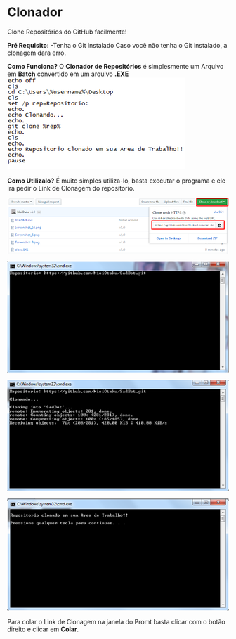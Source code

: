 # Clonador
Clone Repositórios do GitHub facilmente!

**Pré Requisito:**
-Tenha o Git instalado
Caso você não tenha o Git instalado, a clonagem dara erro.

**Como Funciona?**
O **Clonador de Repositórios** é simplesmente um Arquivo em **Batch** convertido
em um arquivo **.EXE**
![Code](https://github.com/NioiOtaku/Clonador/blob/master/ptr4.png)
 
 
**Como Utilizalo?**
É muito simples utiliza-lo, basta executar o programa e ele irá pedir o Link de
Clonagem do repositorio.

![Repositório](https://github.com/NioiOtaku/Clonador/blob/master/ptr5.png)

![Repositório](https://github.com/NioiOtaku/Clonador/blob/master/ptr1.png)

![Repositório](https://github.com/NioiOtaku/Clonador/blob/master/ptr2.png)

![Repositório](https://github.com/NioiOtaku/Clonador/blob/master/ptr3.png)

Para colar o Link de Clonagem na janela do Promt basta clicar com o botão direito
e clicar em **Colar**.


